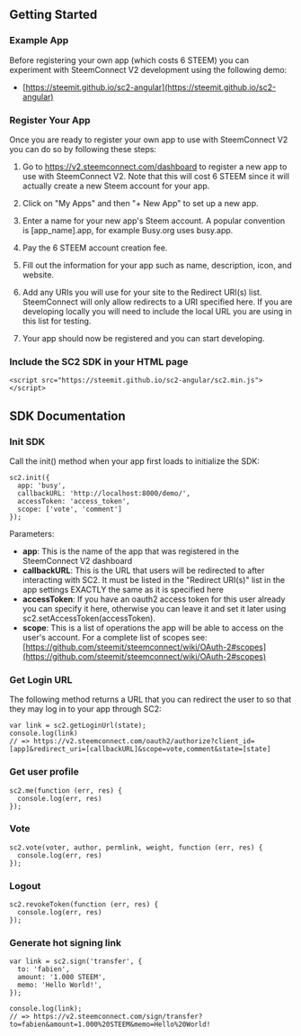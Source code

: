 ## Getting Started
### Example App
Before registering your own app (which costs 6 STEEM) you can experiment with SteemConnect V2 development using the following demo:

- [https://steemit.github.io/sc2-angular](https://steemit.github.io/sc2-angular)

### Register Your App
Once you are ready to register your own app to use with SteemConnect V2 you can do so by following these steps:

1. Go to https://v2.steemconnect.com/dashboard to register a new app to use with SteemConnect V2. Note that this will cost 6 STEEM since it will actually create a new Steem account for your app.

2. Click on "My Apps" and then "+ New App" to set up a new app.

3. Enter a name for your new app's Steem account. A popular convention is [app_name].app, for example Busy.org uses busy.app.

4. Pay the 6 STEEM account creation fee.

5. Fill out the information for your app such as name, description, icon, and website.

6. Add any URIs you will use for your site to the Redirect URI(s) list. SteemConnect will only allow redirects to a URI specified here. If you are developing locally you will need to include the local URL you are using in this list for testing.

7. Your app should now be registered and you can start developing.

### Include the SC2 SDK in your HTML page
```
<script src="https://steemit.github.io/sc2-angular/sc2.min.js"></script>
```

## SDK Documentation
### Init SDK
Call the init() method when your app first loads to initialize the SDK:
```
sc2.init({
  app: 'busy',
  callbackURL: 'http://localhost:8000/demo/',
  accessToken: 'access_token',
  scope: ['vote', 'comment']
});
```
Parameters:
- __app__: This is the name of the app that was registered in the SteemConnect V2 dashboard
- __callbackURL__: This is the URL that users will be redirected to after interacting with SC2. It must be listed in the "Redirect URI(s)" list in the app settings EXACTLY the same as it is specified here
- __accessToken__: If you have an oauth2 access token for this user already you can specify it here, otherwise you can leave it and set it later using sc2.setAccessToken(accessToken).
- __scope__: This is a list of operations the app will be able to access on the user's account. For a complete list of scopes see: [https://github.com/steemit/steemconnect/wiki/OAuth-2#scopes](https://github.com/steemit/steemconnect/wiki/OAuth-2#scopes)

### Get Login URL
The following method returns a URL that you can redirect the user to so that they may log in to your app through SC2:
```
var link = sc2.getLoginUrl(state);
console.log(link)
// => https://v2.steemconnect.com/oauth2/authorize?client_id=[app]&redirect_uri=[callbackURL]&scope=vote,comment&state=[state]
```

### Get user profile
```
sc2.me(function (err, res) {
  console.log(err, res)
});
```

### Vote
```
sc2.vote(voter, author, permlink, weight, function (err, res) {
  console.log(err, res)
});
```

### Logout
```
sc2.revokeToken(function (err, res) {
  console.log(err, res)
});
```

### Generate hot signing link
```
var link = sc2.sign('transfer', {
  to: 'fabien',
  amount: '1.000 STEEM',
  memo: 'Hello World!',
});

console.log(link);
// => https://v2.steemconnect.com/sign/transfer?to=fabien&amount=1.000%20STEEM&memo=Hello%20World!
```
